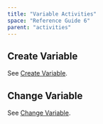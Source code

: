 ```yaml
---
title: "Variable Activities"
space: "Reference Guide 6"
parent: "activities"
---
```



## Create Variable

See [Create Variable](/refguide6/create-variable).

## Change Variable

See [Change Variable](/refguide6/change-variable).

